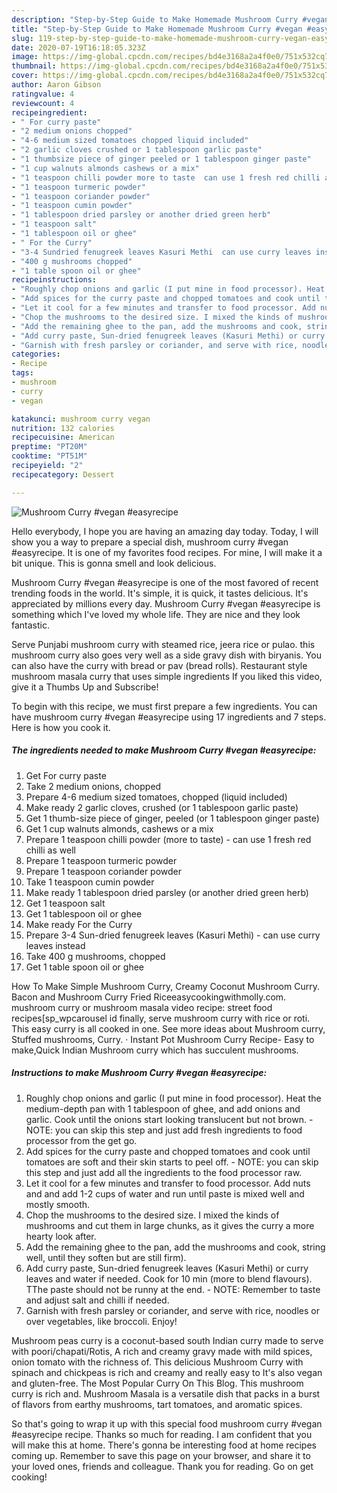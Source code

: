 ```yaml
---
description: "Step-by-Step Guide to Make Homemade Mushroom Curry #vegan #easyrecipe"
title: "Step-by-Step Guide to Make Homemade Mushroom Curry #vegan #easyrecipe"
slug: 119-step-by-step-guide-to-make-homemade-mushroom-curry-vegan-easyrecipe
date: 2020-07-19T16:18:05.323Z
image: https://img-global.cpcdn.com/recipes/bd4e3168a2a4f0e0/751x532cq70/mushroom-curry-vegan-easyrecipe-recipe-main-photo.jpg
thumbnail: https://img-global.cpcdn.com/recipes/bd4e3168a2a4f0e0/751x532cq70/mushroom-curry-vegan-easyrecipe-recipe-main-photo.jpg
cover: https://img-global.cpcdn.com/recipes/bd4e3168a2a4f0e0/751x532cq70/mushroom-curry-vegan-easyrecipe-recipe-main-photo.jpg
author: Aaron Gibson
ratingvalue: 4
reviewcount: 4
recipeingredient:
- " For curry paste"
- "2 medium onions chopped"
- "4-6 medium sized tomatoes chopped liquid included"
- "2 garlic cloves crushed or 1 tablespoon garlic paste"
- "1 thumbsize piece of ginger peeled or 1 tablespoon ginger paste"
- "1 cup walnuts almonds cashews or a mix"
- "1 teaspoon chilli powder more to taste  can use 1 fresh red chilli as well"
- "1 teaspoon turmeric powder"
- "1 teaspoon coriander powder"
- "1 teaspoon cumin powder"
- "1 tablespoon dried parsley or another dried green herb"
- "1 teaspoon salt"
- "1 tablespoon oil or ghee"
- " For the Curry"
- "3-4 Sundried fenugreek leaves Kasuri Methi  can use curry leaves instead"
- "400 g mushrooms chopped"
- "1 table spoon oil or ghee"
recipeinstructions:
- "Roughly chop onions and garlic (I put mine in food processor). Heat the medium-depth pan with 1 tablespoon of ghee, and add onions and garlic. Cook until the onions start looking translucent but not brown.  NOTE: you can skip this step and just add fresh ingredients to food processor from the get go."
- "Add spices for the curry paste and chopped tomatoes and cook until tomatoes are soft and their skin starts to peel off.  NOTE: you can skip this step and just add all the ingredients to the food processor raw."
- "Let it cool for a few minutes and transfer to food processor. Add nuts and and add 1-2 cups of water and run until paste is mixed well and mostly smooth."
- "Chop the mushrooms to the desired size. I mixed the kinds of mushrooms and cut them in large chunks, as it gives the curry a more hearty look after."
- "Add the remaining ghee to the pan, add the mushrooms and cook, string well, until they soften but are still firm)."
- "Add curry paste, Sun-dried fenugreek leaves (Kasuri Methi) or curry leaves and water if needed. Cook for 10 min (more to blend flavours). TThe paste should not be runny at the end.  NOTE: Remember to taste and adjust salt and chilli if needed."
- "Garnish with fresh parsley or coriander, and serve with rice, noodles or over vegetables, like broccoli. Enjoy!"
categories:
- Recipe
tags:
- mushroom
- curry
- vegan

katakunci: mushroom curry vegan 
nutrition: 132 calories
recipecuisine: American
preptime: "PT20M"
cooktime: "PT51M"
recipeyield: "2"
recipecategory: Dessert

---
```



![Mushroom Curry #vegan #easyrecipe](https://img-global.cpcdn.com/recipes/bd4e3168a2a4f0e0/751x532cq70/mushroom-curry-vegan-easyrecipe-recipe-main-photo.jpg)

Hello everybody, I hope you are having an amazing day today. Today, I will show you a way to prepare a special dish, mushroom curry #vegan #easyrecipe. It is one of my favorites food recipes. For mine, I will make it a bit unique. This is gonna smell and look delicious.

Mushroom Curry #vegan #easyrecipe is one of the most favored of recent trending foods in the world. It's simple, it is quick, it tastes delicious. It's appreciated by millions every day. Mushroom Curry #vegan #easyrecipe is something which I've loved my whole life. They are nice and they look fantastic.

Serve Punjabi mushroom curry with steamed rice, jeera rice or pulao. this mushroom curry also goes very well as a side gravy dish with biryanis. You can also have the curry with bread or pav (bread rolls). Restaurant style mushroom masala curry that uses simple ingredients If you liked this video, give it a Thumbs Up and Subscribe!


To begin with this recipe, we must first prepare a few ingredients. You can have mushroom curry #vegan #easyrecipe using 17 ingredients and 7 steps. Here is how you cook it.

<!--inarticleads1-->

##### The ingredients needed to make Mushroom Curry #vegan #easyrecipe:

1. Get  For curry paste
1. Take 2 medium onions, chopped
1. Prepare 4-6 medium sized tomatoes, chopped (liquid included)
1. Make ready 2 garlic cloves, crushed (or 1 tablespoon garlic paste)
1. Get 1 thumb-size piece of ginger, peeled (or 1 tablespoon ginger paste)
1. Get 1 cup walnuts almonds, cashews or a mix
1. Prepare 1 teaspoon chilli powder (more to taste) - can use 1 fresh red chilli as well
1. Prepare 1 teaspoon turmeric powder
1. Prepare 1 teaspoon coriander powder
1. Take 1 teaspoon cumin powder
1. Make ready 1 tablespoon dried parsley (or another dried green herb)
1. Get 1 teaspoon salt
1. Get 1 tablespoon oil or ghee
1. Make ready  For the Curry
1. Prepare 3-4 Sun-dried fenugreek leaves (Kasuri Methi) - can use curry leaves instead
1. Take 400 g mushrooms, chopped
1. Get 1 table spoon oil or ghee


How To Make Simple Mushroom Curry, Creamy Coconut Mushroom Curry. Bacon and Mushroom Curry Fried Riceeasycookingwithmolly.com. mushroom curry or mushroom masala video recipe: street food recipes[sp_wpcarousel id finally, serve mushroom curry with rice or roti. This easy curry is all cooked in one. See more ideas about Mushroom curry, Stuffed mushrooms, Curry. · Instant Pot Mushroom Curry Recipe- Easy to make,Quick Indian Mushroom curry which has succulent mushrooms. 

<!--inarticleads2-->

##### Instructions to make Mushroom Curry #vegan #easyrecipe:

1. Roughly chop onions and garlic (I put mine in food processor). Heat the medium-depth pan with 1 tablespoon of ghee, and add onions and garlic. Cook until the onions start looking translucent but not brown.  - NOTE: you can skip this step and just add fresh ingredients to food processor from the get go.
1. Add spices for the curry paste and chopped tomatoes and cook until tomatoes are soft and their skin starts to peel off.  - NOTE: you can skip this step and just add all the ingredients to the food processor raw.
1. Let it cool for a few minutes and transfer to food processor. Add nuts and and add 1-2 cups of water and run until paste is mixed well and mostly smooth.
1. Chop the mushrooms to the desired size. I mixed the kinds of mushrooms and cut them in large chunks, as it gives the curry a more hearty look after.
1. Add the remaining ghee to the pan, add the mushrooms and cook, string well, until they soften but are still firm).
1. Add curry paste, Sun-dried fenugreek leaves (Kasuri Methi) or curry leaves and water if needed. Cook for 10 min (more to blend flavours). TThe paste should not be runny at the end.  - NOTE: Remember to taste and adjust salt and chilli if needed.
1. Garnish with fresh parsley or coriander, and serve with rice, noodles or over vegetables, like broccoli. Enjoy!


Mushroom peas curry is a coconut-based south Indian curry made to serve with poori/chapati/Rotis, A rich and creamy gravy made with mild spices, onion tomato with the richness of. This delicious Mushroom Curry with spinach and chickpeas is rich and creamy and really easy to It&#39;s also vegan and gluten-free. The Most Popular Curry On This Blog. This mushroom curry is rich and. Mushroom Masala is a versatile dish that packs in a burst of flavors from earthy mushrooms, tart tomatoes, and aromatic spices. 

So that's going to wrap it up with this special food mushroom curry #vegan #easyrecipe recipe. Thanks so much for reading. I am confident that you will make this at home. There's gonna be interesting food at home recipes coming up. Remember to save this page on your browser, and share it to your loved ones, friends and colleague. Thank you for reading. Go on get cooking!
